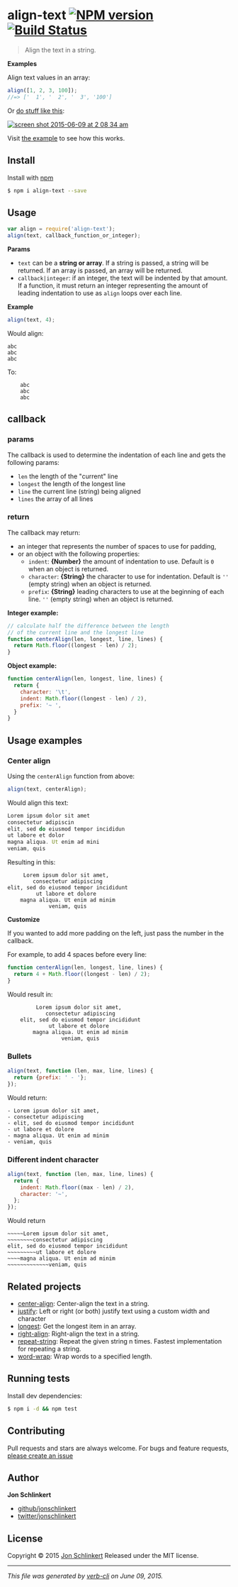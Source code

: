 # align-text [![NPM version](https://badge.fury.io/js/align-text.svg)](http://badge.fury.io/js/align-text)  [![Build Status](https://travis-ci.org/jonschlinkert/align-text.svg)](https://travis-ci.org/jonschlinkert/align-text)

> Align the text in a string.

**Examples**

Align text values in an array:

```js
align([1, 2, 3, 100]);
//=> ['  1', '  2', '  3', '100']
```

Or [do stuff like this](./example.js):

[![screen shot 2015-06-09 at 2 08 34 am](https://cloud.githubusercontent.com/assets/383994/8051597/7b716fbc-0e4c-11e5-9aef-4493fd22db58.png)](./example.js)

Visit [the example](./example.js) to see how this works.


























<extoc></extoc>

## Install

Install with [npm](https://www.npmjs.com/)

```sh
$ npm i align-text --save
```

## Usage

```js
var align = require('align-text');
align(text, callback_function_or_integer);
```

**Params**

* `text` can be a **string or array**. If a string is passed, a string will be returned. If an array is passed, an array will be returned.
* `callback|integer`: if an integer, the text will be indented by that amount. If a function, it must return an integer representing the amount of leading indentation to use as `align` loops over each line.

**Example**

```js
align(text, 4);
```

Would align:

```
abc
abc
abc
```

To:

```
    abc
    abc
    abc
```

## callback

### params

The callback is used to determine the indentation of each line and gets the following params:

* `len` the length of the "current" line
* `longest` the length of the longest line
* `line` the current line (string) being aligned
* `lines` the array of all lines

### return

The callback may return:

* an integer that represents the number of spaces to use for padding,
* or an object with the following properties:
  - `indent`: **{Number}** the amount of indentation to use. Default is `0` when an object is returned.
  - `character`: **{String}** the character to use for indentation. Default is `''` (empty string) when an object is returned.
  - `prefix`: **{String}** leading characters to use at the beginning of each line. `''` (empty string) when an object is returned.

**Integer example:**

```js
// calculate half the difference between the length
// of the current line and the longest line
function centerAlign(len, longest, line, lines) {
  return Math.floor((longest - len) / 2);
}
```

**Object example:**

```js
function centerAlign(len, longest, line, lines) {
  return {
    character: '\t',
    indent: Math.floor((longest - len) / 2),
    prefix: '~ ',
  }
}
```

## Usage examples

### Center align

Using the `centerAlign` function from above:

```js
align(text, centerAlign);
```

Would align this text:

```js
Lorem ipsum dolor sit amet
consectetur adipiscin
elit, sed do eiusmod tempor incididun
ut labore et dolor
magna aliqua. Ut enim ad mini
veniam, quis
```

Resulting in this:

```
     Lorem ipsum dolor sit amet,
        consectetur adipiscing
elit, sed do eiusmod tempor incididunt
         ut labore et dolore
    magna aliqua. Ut enim ad minim
             veniam, quis
```

**Customize**

If you wanted to add more padding on the left, just pass the number in the callback.

For example, to add 4 spaces before every line:

```js
function centerAlign(len, longest, line, lines) {
  return 4 + Math.floor((longest - len) / 2);
}
```

Would result in:

```
         Lorem ipsum dolor sit amet,
            consectetur adipiscing
    elit, sed do eiusmod tempor incididunt
             ut labore et dolore
        magna aliqua. Ut enim ad minim
                 veniam, quis
```

### Bullets

```js
align(text, function (len, max, line, lines) {
  return {prefix: ' - '};
});
```

Would return:

```
- Lorem ipsum dolor sit amet,
- consectetur adipiscing
- elit, sed do eiusmod tempor incididunt
- ut labore et dolore
- magna aliqua. Ut enim ad minim
- veniam, quis
```

### Different indent character

```js
align(text, function (len, max, line, lines) {
  return { 
    indent: Math.floor((max - len) / 2), 
    character: '~', 
  };
});
```

Would return

```
~~~~~Lorem ipsum dolor sit amet,
~~~~~~~~consectetur adipiscing
elit, sed do eiusmod tempor incididunt
~~~~~~~~~ut labore et dolore
~~~~magna aliqua. Ut enim ad minim
~~~~~~~~~~~~~veniam, quis
```

## Related projects

* [center-align](https://github.com/jonschlinkert/center-align): Center-align the text in a string.
* [justify](https://github.com/bahamas10/node-justify): Left or right (or both) justify text using a custom width and character
* [longest](https://github.com/jonschlinkert/longest): Get the longest item in an array.
* [right-align](https://github.com/jonschlinkert/right-align): Right-align the text in a string.
* [repeat-string](https://github.com/jonschlinkert/repeat-string): Repeat the given string n times. Fastest implementation for repeating a string.
* [word-wrap](https://github.com/jonschlinkert/word-wrap): Wrap words to a specified length.

## Running tests

Install dev dependencies:

```sh
$ npm i -d && npm test
```

## Contributing

Pull requests and stars are always welcome. For bugs and feature requests, [please create an issue](https://github.com/jonschlinkert/align-text/issues/new)

## Author

**Jon Schlinkert**

+ [github/jonschlinkert](https://github.com/jonschlinkert)
+ [twitter/jonschlinkert](http://twitter.com/jonschlinkert)

## License

Copyright © 2015 [Jon Schlinkert](https://github.com/jonschlinkert)
Released under the MIT license.

***

_This file was generated by [verb-cli](https://github.com/assemble/verb-cli) on June 09, 2015._
